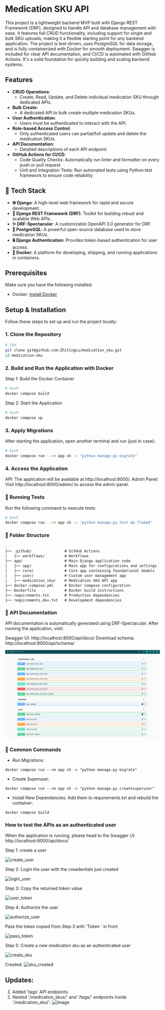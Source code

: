 # Medication SKU API

This project is a lightweight backend MVP built with Django REST Framework (DRF), designed to handle API and database management with ease. It features full CRUD functionality, including support for single and bulk SKU uploads, making it a flexible starting point for any backend application. The project is test-driven, uses PostgreSQL for data storage, and is fully containerized with Docker for smooth deployment. Swagger is included for clear API documentation, and CI/CD is automated with GitHub Actions. It's a solid foundation for quickly building and scaling backend systems.

## Features

- **CRUD Operations**: 
  - Create, Read, Update, and Delete individual medication SKU through dedicated APIs.
- **Bulk Create**: 
  - A dedicated API to bulk create multiple medication SKUs.
- **User Authentication**: 
  - Users must be authenticated to interact with the API.
- **Role-based Access Control**: 
  - Only authenticated users can partial/full update and delete the medication SKUs.
- **API Documentation**: 
  - Detailed descriptions of each API endpoint.
- **GitHub Actions for CI/CD**:
  - Code Quality Checks: Automatically run linter and formatter on every push or pull request.
  - Unit and Integration Tests: Run automated tests using Python test framework to ensure code reliability

## 🚀 Tech Stack
- **🌐 Django**: A high-level web framework for rapid and secure development.
- **📖 Django REST Framework (DRF)**: Toolkit for building robust and scalable Web APIs.
- **✨ DRF-Spectacular**: A customizable OpenAPI 3.0 generator for DRF.
- **🐘 PostgreSQL**: A powerful open-source database used to store medication SKUs.
- **🔒 Django Authentication**: Provides token-based authentication for user access.
- **🐳 Docker**: A platform for developing, shipping, and running applications in containers.

## Prerequisites

Make sure you have the following installed:

- Docker: [Install Docker](https://docs.docker.com/engine/install/)

## Setup & Installation

Follow these steps to set up and run the project locally:

### 1. Clone the Repository

```bash
# SSH
git clone git@github.com:ZhitingLu/medication_sku.git
cd medication-sku
```

### 2. Build and Run the Application with Docker
Step 1: Build the Docker Container

```bash
# bash
docker compose build
```

Step 2: Start the Application

```bash
# bash
docker compose up
```

### 3. Apply Migrations
After starting the application, open another terminal and run (just in case):

```bash
# bash
docker compose run --rm app sh -c "python manage.py migrate"
```

### 4. Access the Application
API: The application will be available at http://localhost:8000/.
Admin Panel: Visit http://localhost:8000/admin/ to access the admin panel.

### 🧪 Running Tests
Run the following command to execute tests:

```bash
# bash
docker compose run --rm app sh -c "python manage.py test && flake8"
```

### 📂 Folder Structure
```
.
├── .github/               # GitHub Actions
│   ├── workflows/         # Workflows
├── app/                   # Main Django application code
│   ├── app/               # Main app for configurations and settings
│   ├── core/              # Core app containing foundational models
│   ├── user/              # Custom user management app
│   ├── medication_sku/    # Medication SKU API app
├── docker-compose.yml     # Docker Compose configuration
├── Dockerfile             # Docker build instructions
├── requirements.txt       # Production dependencies
├── requirements.dev.txt   # Development dependencies
```

### 📖 API Documentation
API documentation is automatically generated using DRF-Spectacular. After running the application, visit:

Swagger UI: http://localhost:8000/api/docs/
Download schema: http://localhost:8000/api/schema/

![img.png](img.png)

### 🔧 Common Commands
- Run Migrations: 
```
docker compose run --rm app sh -c "python manage.py migrate"
```
- Create Superuser: 
```
docker compose run --rm app sh -c "python manage.py createsuperuser"
```
- Install New Dependencies: Add them to requirements.txt and rebuild the container:
```
docker compose build
```

### How to test the APIs as an authenticated user
When the application is running, please head to the Swagger UI: http://localhost:8000/api/docs/

Step 1: create a user

![create_user](https://github.com/user-attachments/assets/a79dc5fc-c495-4f2a-a1e4-e0fbe981f4e7)

Step 2: Login the user with the creadentials just created

![login_user](https://github.com/user-attachments/assets/9fe77f6d-e43c-4d9f-917e-4de5ac83ec66)

Step 3: Copy the returned token value

![user_token](https://github.com/user-attachments/assets/e3e53b7e-6990-4370-8513-50bdc97b432d)


Step 4: Authorize the user

![authorize_user](https://github.com/user-attachments/assets/3fa1bc6e-e5dd-41a2-b954-ba595db8231f)


Pass the token copied from Step 3 with 'Token ' in front

![pass_token](https://github.com/user-attachments/assets/ca083b05-5a69-4f3c-9200-a643c2756495)


Step 5: Create a new medication sku as an authenticated user

![create_sku](https://github.com/user-attachments/assets/c6a48d7d-66be-4705-ba7e-37cbfb350262)


Created:
![sku_created](https://github.com/user-attachments/assets/a832b464-e766-40ac-8b76-e0a6a465a5e2)

## Updates:
1. Added 'tags' API endpoints
2. Nested '/medication_skus/' and '/tags/' endpoints inside '/medication_sku/':
 ![image](https://github.com/user-attachments/assets/7750662e-8f1e-49c7-92ac-19b84e38f54f)








